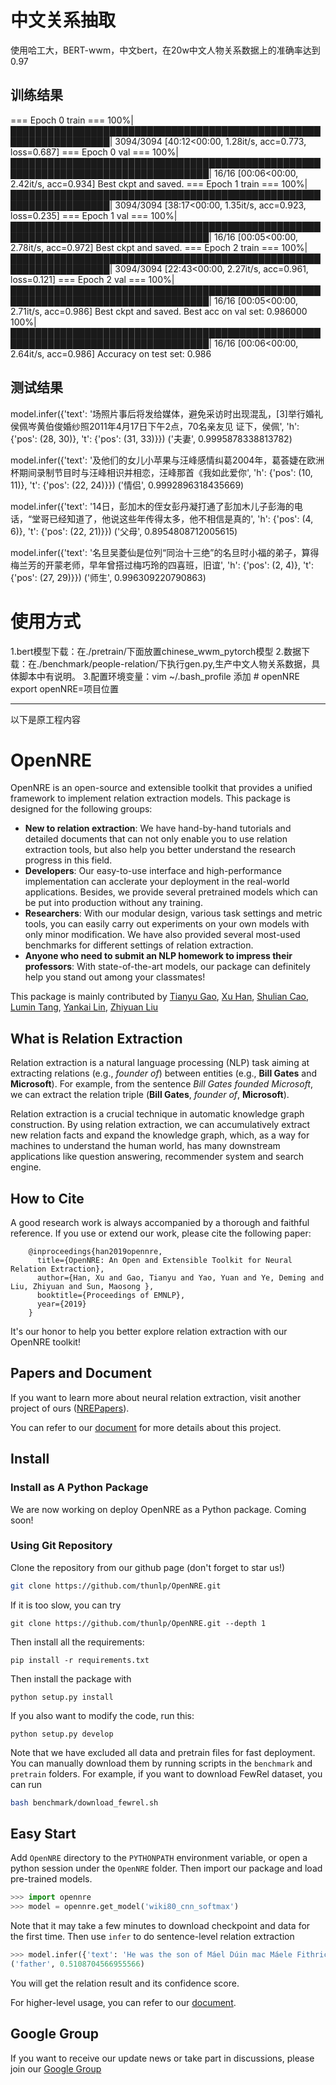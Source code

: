 # 中文关系抽取
使用哈工大，BERT-wwm，中文bert，在20w中文人物关系数据上的准确率达到0.97
## 训练结果
=== Epoch 0 train ===
100%|██████████████████████████████████████████████████████████████████| 3094/3094 [40:12<00:00,  1.28it/s, acc=0.773, loss=0.687]
=== Epoch 0 val ===
100%|██████████████████████████████████████████████████████████████████████████████████| 16/16 [00:06<00:00,  2.42it/s, acc=0.934]
Best ckpt and saved.
=== Epoch 1 train ===
100%|██████████████████████████████████████████████████████████████████| 3094/3094 [38:17<00:00,  1.35it/s, acc=0.923, loss=0.235]
=== Epoch 1 val ===
100%|██████████████████████████████████████████████████████████████████████████████████| 16/16 [00:05<00:00,  2.78it/s, acc=0.972]
Best ckpt and saved.
=== Epoch 2 train ===
100%|██████████████████████████████████████████████████████████████████| 3094/3094 [22:43<00:00,  2.27it/s, acc=0.961, loss=0.121]
=== Epoch 2 val ===
100%|██████████████████████████████████████████████████████████████████████████████████| 16/16 [00:05<00:00,  2.71it/s, acc=0.986]
Best ckpt and saved.
Best acc on val set: 0.986000
100%|██████████████████████████████████████████████████████████████████████████████████| 16/16 [00:06<00:00,  2.64it/s, acc=0.986]
Accuracy on test set: 0.986
## 测试结果
model.infer({'text': '场照片事后将发给媒体，避免采访时出现混乱，[3]举行婚礼侯佩岑黄伯俊婚纱照2011年4月17日下午2点，70名亲友见 证下，侯佩', 'h': {'pos': (28, 30)}, 't': {'pos': (31, 33)}})
('夫妻', 0.9995878338813782)

model.infer({'text': '及他们的女儿小苹果与汪峰感情纠葛2004年，葛荟婕在欧洲杯期间录制节目时与汪峰相识并相恋，汪峰那首《我如此爱你', 'h': {'pos': (10, 11)}, 't': {'pos': (22, 24)}})
('情侣', 0.9992896318435669)

model.infer({'text': '14日，彭加木的侄女彭丹凝打通了彭加木儿子彭海的电话，“堂哥已经知道了，他说这些年传得太多，他不相信是真的', 'h': {'pos': (4, 6)}, 't': {'pos': (22, 21)}})
('父母', 0.8954808712005615)

model.infer({'text': '名旦吴菱仙是位列“同治十三绝”的名旦时小福的弟子，算得梅兰芳的开蒙老师，早年曾搭过梅巧玲的四喜班，旧谊', 'h': {'pos': (2, 4)}, 't': {'pos': (27, 29)}})
('师生', 0.996309220790863)
# 使用方式
1.bert模型下载：在./pretrain/下面放置chinese_wwm_pytorch模型
2.数据下载：在./benchmark/people-relation/下执行gen.py,生产中文人物关系数据，具体脚本中有说明。
3.配置环境变量：vim ~/.bash_profile  添加
    # openNRE
    export openNRE=项目位置


-----
以下是原工程内容
# OpenNRE

OpenNRE is an open-source and extensible toolkit that provides a unified framework to implement relation extraction models. This package is designed for the following groups:

* **New to relation extraction**: We have hand-by-hand tutorials and detailed documents that can not only enable you to use relation extraction tools, but also help you better understand the research progress in this field.
* **Developers**: Our easy-to-use interface and high-performance implementation can acclerate your deployment in the real-world applications. Besides, we provide several pretrained models which can be put into production without any training.
* **Researchers**: With our modular design, various task settings and metric tools, you can easily carry out experiments on your own models with only minor modification. We have also provided several most-used benchmarks for different settings of relation extraction.
* **Anyone who need to submit an NLP homework to impress their professors**: With state-of-the-art models, our package can definitely help you stand out among your classmates!

This package is mainly contributed by [Tianyu Gao](https://github.com/gaotianyu1350), [Xu Han](https://github.com/THUCSTHanxu13), [Shulian Cao](https://github.com/ShulinCao), [Lumin Tang](https://github.com/Tsingularity), [Yankai Lin](https://github.com/Mrlyk423), [Zhiyuan Liu](http://nlp.csai.tsinghua.edu.cn/~lzy/)

## What is Relation Extraction

Relation extraction is a natural language processing (NLP) task aiming at extracting relations (e.g., *founder of*) between entities (e.g., **Bill Gates** and **Microsoft**). For example, from the sentence *Bill Gates founded Microsoft*, we can extract the relation triple (**Bill Gates**, *founder of*, **Microsoft**). 

Relation extraction is a crucial technique in automatic knowledge graph construction. By using relation extraction, we can accumulatively extract new relation facts and expand the knowledge graph, which, as a way for machines to understand the human world, has many downstream applications like question answering, recommender system and search engine. 

## How to Cite

A good research work is always accompanied by a thorough and faithful reference. If you use or extend our work, please cite the following paper:

```
    @inproceedings{han2019opennre,
      title={OpenNRE: An Open and Extensible Toolkit for Neural Relation Extraction},
      author={Han, Xu and Gao, Tianyu and Yao, Yuan and Ye, Deming and Liu, Zhiyuan and Sun, Maosong },
      booktitle={Proceedings of EMNLP},
      year={2019}
    }
```

It's our honor to help you better explore relation extraction with our OpenNRE toolkit!

## Papers and Document

If you want to learn more about neural relation extraction, visit another project of ours ([NREPapers](https://github.com/thunlp/NREPapers)).

You can refer to our [document](https://opennre-docs.readthedocs.io/en/latest/) for more details about this project.

## Install 

### Install as A Python Package

We are now working on deploy OpenNRE as a Python package. Coming soon!

### Using Git Repository

Clone the repository from our github page (don't forget to star us!)

```bash
git clone https://github.com/thunlp/OpenNRE.git
```

If it is too slow, you can try
```
git clone https://github.com/thunlp/OpenNRE.git --depth 1
```

Then install all the requirements:

```
pip install -r requirements.txt
```

Then install the package with 
```
python setup.py install 
```

If you also want to modify the code, run this:
```
python setup.py develop
```

Note that we have excluded all data and pretrain files for fast deployment. You can manually download them by running scripts in the ``benchmark`` and ``pretrain`` folders. For example, if you want to download FewRel dataset, you can run

```bash
bash benchmark/download_fewrel.sh
```

## Easy Start

Add `OpenNRE` directory to the `PYTHONPATH` environment variable, or open a python session under the `OpenNRE` folder. Then import our package and load pre-trained models.

```python
>>> import opennre
>>> model = opennre.get_model('wiki80_cnn_softmax')
```

Note that it may take a few minutes to download checkpoint and data for the first time. Then use `infer` to do sentence-level relation extraction

```python
>>> model.infer({'text': 'He was the son of Máel Dúin mac Máele Fithrich, and grandson of the high king Áed Uaridnach (died 612).', 'h': {'pos': (18, 46)}, 't': {'pos': (78, 91)}})
('father', 0.5108704566955566)
```

You will get the relation result and its confidence score.

For higher-level usage, you can refer to our [document](https://opennre-docs.readthedocs.io/en/latest/).

## Google Group

If you want to receive our update news or take part in discussions, please join our [Google Group](https://groups.google.com/forum/#!forum/opennre/join)
